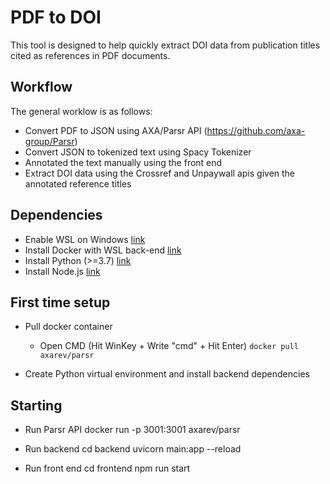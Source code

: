 # PDF to DOI
This tool is designed to help quickly extract DOI data from publication titles cited as references in PDF documents.

## Workflow
The general worklow is as follows:

- Convert PDF to JSON using AXA/Parsr API (https://github.com/axa-group/Parsr)
- Convert JSON to tokenized text using Spacy Tokenizer
- Annotated the text manually using the front end
- Extract DOI data using the Crossref and Unpaywall apis given the annotated reference titles


## Dependencies
- Enable WSL on Windows [link](https://windowsloop.com/enable-wsl-windows-10-home/#:~:text=Steps%20to%20Enable%20WSL%20on%20Windows%2010%20Home,files%20and%20enables%20the%20feature.%20More%20items...%20)
- Install Docker with WSL back-end [link](https://docs.docker.com/desktop/windows/wsl/)
- Install Python (>=3.7) [link](https://www.python.org/downloads/windows/)
- Install Node.js [link](https://nodejs.org/en/download/)

## First time setup
- Pull docker container
    - Open CMD (Hit WinKey + Write "cmd" + Hit Enter)
    <code>docker pull axarev/parsr</code>


- Create Python virtual environment and install backend dependencies

## Starting
- Run Parsr API
docker run -p 3001:3001 axarev/parsr

- Run backend
cd backend
uvicorn main:app --reload

- Run front end
cd frontend
npm run start
